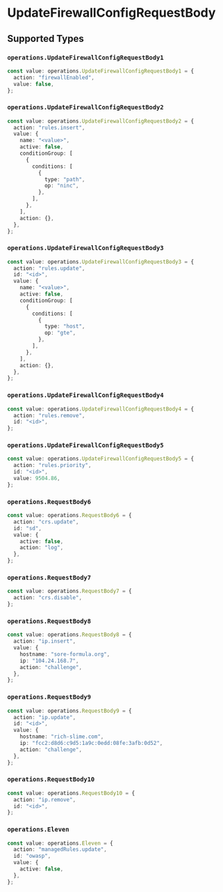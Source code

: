 # UpdateFirewallConfigRequestBody


## Supported Types

### `operations.UpdateFirewallConfigRequestBody1`

```typescript
const value: operations.UpdateFirewallConfigRequestBody1 = {
  action: "firewallEnabled",
  value: false,
};
```

### `operations.UpdateFirewallConfigRequestBody2`

```typescript
const value: operations.UpdateFirewallConfigRequestBody2 = {
  action: "rules.insert",
  value: {
    name: "<value>",
    active: false,
    conditionGroup: [
      {
        conditions: [
          {
            type: "path",
            op: "ninc",
          },
        ],
      },
    ],
    action: {},
  },
};
```

### `operations.UpdateFirewallConfigRequestBody3`

```typescript
const value: operations.UpdateFirewallConfigRequestBody3 = {
  action: "rules.update",
  id: "<id>",
  value: {
    name: "<value>",
    active: false,
    conditionGroup: [
      {
        conditions: [
          {
            type: "host",
            op: "gte",
          },
        ],
      },
    ],
    action: {},
  },
};
```

### `operations.UpdateFirewallConfigRequestBody4`

```typescript
const value: operations.UpdateFirewallConfigRequestBody4 = {
  action: "rules.remove",
  id: "<id>",
};
```

### `operations.UpdateFirewallConfigRequestBody5`

```typescript
const value: operations.UpdateFirewallConfigRequestBody5 = {
  action: "rules.priority",
  id: "<id>",
  value: 9504.86,
};
```

### `operations.RequestBody6`

```typescript
const value: operations.RequestBody6 = {
  action: "crs.update",
  id: "sd",
  value: {
    active: false,
    action: "log",
  },
};
```

### `operations.RequestBody7`

```typescript
const value: operations.RequestBody7 = {
  action: "crs.disable",
};
```

### `operations.RequestBody8`

```typescript
const value: operations.RequestBody8 = {
  action: "ip.insert",
  value: {
    hostname: "sore-formula.org",
    ip: "104.24.168.7",
    action: "challenge",
  },
};
```

### `operations.RequestBody9`

```typescript
const value: operations.RequestBody9 = {
  action: "ip.update",
  id: "<id>",
  value: {
    hostname: "rich-slime.com",
    ip: "fcc2:d8d6:c9d5:1a9c:0edd:08fe:3afb:0d52",
    action: "challenge",
  },
};
```

### `operations.RequestBody10`

```typescript
const value: operations.RequestBody10 = {
  action: "ip.remove",
  id: "<id>",
};
```

### `operations.Eleven`

```typescript
const value: operations.Eleven = {
  action: "managedRules.update",
  id: "owasp",
  value: {
    active: false,
  },
};
```

